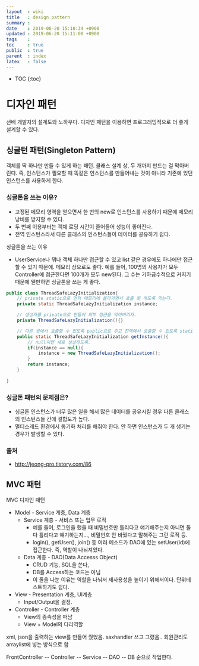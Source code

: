 ```yaml
---
layout  : wiki
title   : design pattern
summary : 
date    : 2019-06-20 15:10:34 +0900
updated : 2019-06-20 15:11:00 +0900
tags    : 
toc     : true
public  : true
parent  : index
latex   : false
---
```

* TOC
{:toc}

 
# 디자인 패턴

선배 개발자의 설계도와 노하우다. 디자인 패턴을 이용하면 프로그래밍적으로 더 좋게 설계할 수 있다.

## 싱글턴 패턴(Singleton Pattern)

객체를 딱 하나만 만들 수 있게 하는 패턴. 클래스 설계 상, 두 개까지 만드는 걸 막아버린다. 즉, 인스턴스가 필요할 때 똑같은 인스턴스를 만들어내는 것이 아니라 기존에 있던 인스턴스를 사용하게 한다.

### 싱글톤을 쓰는 이유?

- 고정된 메모리 영역을 얻으면서 한 번의 new로 인스턴스를 사용하기 때문에 메모리 낭비를 방지할 수 있다.
- 두 번째 이용부터는 객체 로딩 시간이 줄어들어 성능이 좋아진다.
- 전역 인스턴스라서 다른 클래스의 인스턴스들이 데이터를 공유하기 쉽다.


싱글톤을 쓰는 이유

 - UserService나 뭐나 객체 하나만 접근할 수 있고 list 같은 경우에도 하나에만 접근할 수 있기 때문에. 메모리 상으로도 좋다. 예를 들어, 100명의 사용자가 모두 Controller에 접근한다면 100개가 모두 new된다. 그 수는 기하급수적으로 커지기 때문에 웬만하면 싱글톤을 쓰는 게 좋다.





```java
public class ThreadSafeLazyInitialization{
    // private static으로 먼저 메모리에 올라가면서 호출 못 하도록 막는다.
    private static ThreadSafeLazyInitialization instance;

    // 생성자를 private으로 만들어 외부 접근을 막아버리자.
    private ThreadSafeLazyInitialization(){}

    // 다른 곳에서 호출할 수 있도록 public으로 주고 전역에서 호출할 수 있도록 static을 써준다. 이 때 여러 스레드가 동시 접근할 위험이 있다. 
    public static ThreadSafeLazyInitialization getInstance(){
        // null이면 새로 생성하도록.
        if(instance == null){
            instance = new ThreadSafeLazyInitialization();
        }
        return instance;
    }
    
}
```

### 싱글톤 패턴의 문제점은?

- 싱글톤 인스턴스가 너무 많은 일을 해서 많은 데이터를 공유시킬 경우 다른 클래스의 인스턴스들 간에 결합도가 높다.
- 멀티스레드 환경에서 동기화 처리를 해줘야 한다. 안 하면 인스턴스가 두 개 생기는 경우가 발생할 수 있다.

### 출처

- <http://jeong-pro.tistory.com/86>

## MVC 패턴

MVC 디자인 패턴

* Model - Service 계층, Data 계층
  * Service 계층 - 서비스 또는 업무 로직
    * 예를 들어, 로그인을 했을 때 비밀번호만 틀리다고 얘기해주는지 아니면 둘 다 틀리다고 얘기하는지…, 비밀번호 안 바꿨다고 말해주는 그런 로직 등. 
    * login(), getUser(), join() 등 여러 메소드가 DAO에 있는 setUser(id)에 접근한다. 즉, 역할이 나눠져있다.
  * Data 계층 - DAO(Data Accesss Object)
    * CRUD 기능, SQL을 쓴다, 
    * DB를 Access하는 코드는 아님
    * 이 둘을 나눈 이유는 역할을 나눠서 재사용성을 높이기 위해서이다. 단위테스트하기도 쉽다.
* View - Presentation 계층, UI계층
  * Input/Output을 결정.
* Controller - Controller 계층
  * View의 종속성을 떠남
  * View + Model의 다리역할



xml, json을 출력하는 view를 만들어 줬었음. saxhandler 쓰고 그럤음.. 회원관리도  arraylist에 넣는 방식으로 함

FrontController -- Controller -- Service -- DAO -- DB 순으로 작업한다.
